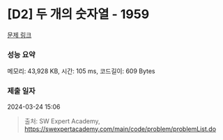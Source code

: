 # [D2] 두 개의 숫자열 - 1959 

[문제 링크](https://swexpertacademy.com/main/code/problem/problemDetail.do?contestProbId=AV5PpoFaAS4DFAUq) 

### 성능 요약

메모리: 43,928 KB, 시간: 105 ms, 코드길이: 609 Bytes

### 제출 일자

2024-03-24 15:06



> 출처: SW Expert Academy, https://swexpertacademy.com/main/code/problem/problemList.do